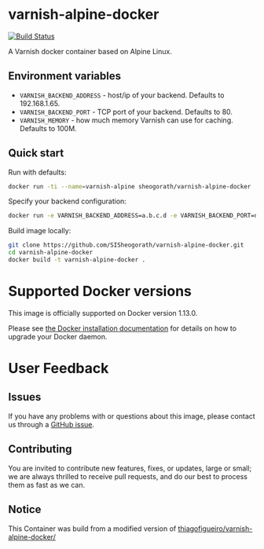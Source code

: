 # varnish-alpine-docker
[![Build Status](https://travis-ci.org/SISheogorath/varnish-alpine-docker.svg?branch=master)](https://travis-ci.org/SISheogorath/varnish-alpine-docker)

A Varnish docker container based on Alpine Linux.

## Environment variables
* `VARNISH_BACKEND_ADDRESS` - host/ip of your backend.  Defaults to 192.168.1.65.
* `VARNISH_BACKEND_PORT` - TCP port of your backend.  Defaults to 80.
* `VARNISH_MEMORY` - how much memory Varnish can use for caching. Defaults to 100M.

## Quick start

Run with defaults:

```bash
docker run -ti --name=varnish-alpine sheogorath/varnish-alpine-docker
```

Specify your backend configuration:

```bash
docker run -e VARNISH_BACKEND_ADDRESS=a.b.c.d -e VARNISH_BACKEND_PORT=nn -ti --name=varnish-alpine sheogorath/varnish-alpine-docker
```

Build image locally:

```bash
git clone https://github.com/SISheogorath/varnish-alpine-docker.git
cd varnish-alpine-docker
docker build -t varnish-alpine-docker .
```

# Supported Docker versions

This image is officially supported on Docker version 1.13.0.

Please see [the Docker installation documentation](https://docs.docker.com/installation/) for details on how to upgrade your Docker daemon.

# User Feedback

## Issues

If you have any problems with or questions about this image, please contact us through a [GitHub issue](https://github.com/SISheogorath/varnish-alpine-docker/issues).

## Contributing

You are invited to contribute new features, fixes, or updates, large or small; we are always thrilled to receive pull requests, and do our best to process them as fast as we can.

## Notice

This Container was build from a modified version of [thiagofigueiro/varnish-alpine-docker/](https://hub.docker.com/r/thiagofigueiro/varnish-alpine-docker/)
